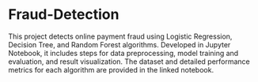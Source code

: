 # Fraud-Detection
This project detects online payment fraud using Logistic Regression, Decision Tree, and Random Forest algorithms. Developed in Jupyter Notebook, it includes steps for data preprocessing, model training and evaluation, and result visualization. The dataset and detailed performance metrics for each algorithm are provided in the linked notebook.
